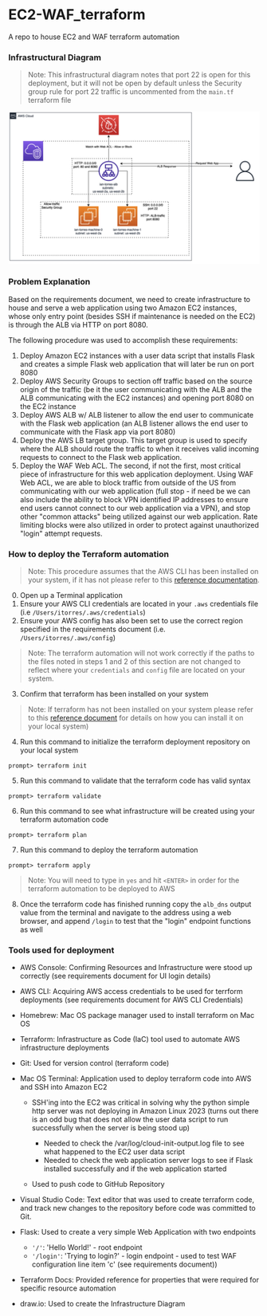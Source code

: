 # EC2-WAF_terraform
A repo to house EC2 and WAF terraform automation

### Infrastructural Diagram
> Note: This infrastructural diagram notes that port 22 is open for this deployment, but it will not be open by default unless the Security group rule for port 22 traffic is uncommented from the `main.tf` terraform file

![Infrastructure-Diagram](./img/infra_diagram.jpeg)

### Problem Explanation
Based on the requirements document, we need to create infrastructure to house and serve a web application using two Amazon EC2 instances, whose only entry point (besides SSH if maintenance is needed on the EC2) is through the ALB via HTTP on port 8080.

The following procedure was used to accomplish these requirements:
1. Deploy Amazon EC2 instances with a user data script that installs Flask and creates a simple Flask web application that will later be run on port 8080
2. Deploy AWS Security Groups to section off traffic based on the source origin of the traffic (be it the user communicating with the ALB and the ALB communicating with the EC2 instances) and opening port 8080 on the EC2 instance
3. Deploy AWS ALB w/ ALB listener to allow the end user to communicate with the Flask web application (an ALB listener allows the end user to communicate with the Flask app via port 8080)
4. Deploy the AWS LB target group. This target group is used to specify where the ALB should route the traffic to when it receives valid incoming requests to connect to the Flask web application.
5. Deploy the WAF Web ACL. The second, if not the first, most critical piece of infrastructure for this web application deployment. Using WAF Web ACL, we are able to block traffic from outside of the US from communicating with our web application (full stop - if need be we can also include the ability to block VPN identified IP addresses to ensure end users cannot connect to our web application via a VPN), and stop other "common attacks" being utilized against our web application. Rate limiting blocks were also utilized in order to protect against unauthorized "login" attempt requests.

### How to deploy the Terraform automation

> Note: This procedure assumes that the AWS CLI has been installed on your system, if it has not please refer to this [reference documentation](https://docs.aws.amazon.com/cli/latest/userguide/getting-started-install.html).

0. Open up a Terminal application
1. Ensure your AWS CLI credentials are located in your `.aws` credentials file (i.e `/Users/itorres/.aws/credentials`)
2. Ensure your AWS config has also been set to use the correct region specified in the requirements document (i.e. `/Users/itorres/.aws/config`)

> Note: The terraform automation will not work correctly if the paths to the files noted in steps 1 and 2 of this section are not changed to reflect where your `credentials` and `config` file are located on your system.

3. Confirm that terraform has been installed on your system

> Note: If terraform has not been installed on your system please refer to this [reference document](https://developer.hashicorp.com/terraform/tutorials/aws-get-started/install-cli) for details on how you can install it on your local system)

4. Run this command to initialize the terraform deployment repository on your local system

```
prompt> terraform init
```

5. Run this command to validate that the terraform code has valid syntax

```
prompt> terraform validate
```

6. Run this command to see what infrastructure will be created using your terraform automation code

```
prompt> terraform plan
```

7. Run this command to deploy the terraform automation

```
prompt> terraform apply
```

> Note: You will need to type in `yes` and hit `<ENTER>` in order for the terraform automation to be deployed to AWS

8. Once the terraform code has finished running copy the `alb_dns` output value from the terminal and navigate to the address using a web browser, and append `/login` to test that the "login" endpoint functions as well

### Tools used for deployment

* AWS Console: Confirming Resources and Infrastructure were stood up correctly (see requirements document for UI login details)
* AWS CLI: Acquiring AWS access credentials to be used for terrform deployments (see requirements document for AWS CLI Credentials)
* Homebrew: Mac OS package manager used to install terraform on Mac OS
* Terraform: Infrastructure as Code (IaC) tool used to automate AWS infrastructure deployments
* Git: Used for version control (terraform code)
* Mac OS Terminal: Application used to deploy terraform code into AWS and SSH into Amazon EC2
    
    * SSH'ing into the EC2 was critical in solving why the python simple http server was not deploying in Amazon Linux 2023 (turns out there is an odd bug that does not allow the user data script to run successfully when the server is being stood up)

        * Needed to check the /var/log/cloud-init-output.log file to see what happened to the EC2 user data script
        * Needed to check the web application server logs to see if Flask installed successfully and if the web application started

    * Used to push code to GitHub Repository
* Visual Studio Code: Text editor that was used to create terraform code, and track new changes to the repository before code was committed to Git.
* Flask: Used to create a very simple Web Application with two endpoints 

    * `'/'`: 'Hello World!' - root endpoint
    * `'/login'`: 'Trying to login?' - login endpoint - used to test WAF configuration line item 'c' (see requirements document))

* Terraform Docs: Provided reference for properties that were required for specific resource automation
* draw.io: Used to create the Infrastructure Diagram

